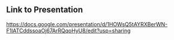 ## Link to Presentation

https://docs.google.com/presentation/d/1HOWsQ5tAYRXBerWN-F1lATCddssoaOj67ArRQqoHyU8/edit?usp=sharing
